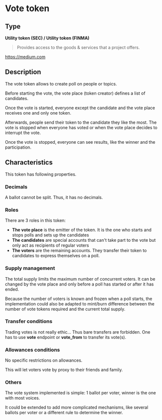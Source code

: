 # Vote token

## Type 
**Utility token (SEC) / Utility token (FINMA)**

> Provides access to the goods & services that a project offers.

https://medium.com

## Description
The vote token allows to create poll on people or topics.

Before starting the vote, the vote place (token creator) defines a list of
candidates.

Once the vote is started, everyone except the candidate and the vote place
receives one and only one token.

Afterwards, people send their token to the candidate they like the most.
The vote is stopped when everyone has voted or when the vote place decides to
interrupt the vote.

Once the vote is stopped, everyone can see results, like the winner and the
participation.

## Characteristics

This token has following properties.

### Decimals 
A ballot cannot be split. Thus, it has no decimals.

### Roles
There are 3 roles in this token:
- **The vote place** is the emitter of the token. It is the one who starts and
stops polls and sets up the candidates
- **The candidates** are special accounts that can't take part to the vote but only 
act as recipients of regular voters
- **The voters** are the remaining accounts. They transfer their token to candidates
to express themselves on a poll. 

### Supply management
The total supply limits the maximum number of concurrent voters. It can be changed
by the vote place and only before a poll has started or after it has ended.

Because the number of voters is known and frozen when a poll starts, the 
implementation could also be adapted to mint/burn difference between the number
of vote tokens required and the current total supply. 

### Transfer conditions
Trading votes is not really ethic... Thus bare transfers are forbidden.
One has to use **vote** endpoint or **vote_from** to transfer its vote(s).

### Allowances conditions
No specific restrictions on allowances.

This will let voters vote by proxy to their friends and family.

### Others

The vote system implemented is simple: 1 ballot per voter, winner is the one 
with most voices.

It could be extended to add more complicated mechanisms, like several ballots 
per voter or a different rule to determine the winner.

